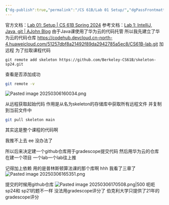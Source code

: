 ```yaml
---
{"dg-publish":true,"permalink":"/CS 61B/Lab 01 Setup/","dgPassFrontmatter":true,"noteIcon":"","created":"2025-03-06T15:54:58.228+08:00","updated":"2025-03-30T15:27:31.714+08:00"}
---
```



官方文档：[Lab 01: Setup | CS 61B Spring 2024](https://sp24.datastructur.es/labs/lab01/)
参考文档：[Lab 1: IntelliJ, Java, git | AJohn Blog](https://ajohn.top/cs61b/m9ov5uds/)
由于Java课使用了华为云的代码托管
所以我先建立了华为云的代码仓库
https://codehub.devcloud.cn-north-4.huaweicloud.com/51257dbf8a21492f89da2942785a5ec8/CS61B-lab.git
加远程  为了拉取课程代码
```shell
git remote add skeleton https://github.com/Berkeley-CS61B/skeleton-sp24.git
```

查看是否添加成功
```bash
git remote -v
```

![Pasted image 20250306160034.png](/img/user/accessory/Pasted%20image%2020250306160034.png)

从远程获取起始代码  作用是从名为skeleton的存储库中获取所有远程文件  并复制到当前文件中
```bash
git pull skeleton main
```

其实这是整个课程的代码啊

我推不上去 ee 没办法了  

所以后来决定建一个github仓库用于gradescope提交代码
然后用华为云的仓库 在建一个项目  一个lab一个lab往上推

记得加上依赖 用的是普林斯顿算法课的那个库啊 hhh  我看了三章了
![Pasted image 20250306165351.png](/img/user/accessory/Pasted%20image%2020250306165351.png)

提交的时候用github仓库
![Pasted image 20250306170508.png|500](/img/user/accessory/Pasted%20image%2020250306170508.png)
呃呃sp24和 sp21的题不一样
没法用gradescope评分了  伯克利大学只提供了21年的gradescope评分